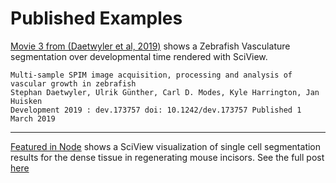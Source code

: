 # Published Examples

[Movie 3 from \(Daetwyler et al, 2019\)](http://movie.biologists.com/video/10.1242/dev.173757/video-3) shows a Zebrafish Vasculature segmentation over developmental time rendered with SciView.

```text
Multi-sample SPIM image acquisition, processing and analysis of vascular growth in zebrafish  
Stephan Daetwyler, Ulrik Günther, Carl D. Modes, Kyle Harrington, Jan Huisken  
Development 2019 : dev.173757 doi: 10.1242/dev.173757 Published 1 March 2019
```

---

[Featured in Node](https://www.youtube.com/watch?v=9EOBdsL005E) shows a SciView visualization of single cell segmentation results for the dense tissue in regenerating mouse incisors. See the full post [here](https://thenode.biologists.com/a-gnawing-question-which-cells-are-responsible-for-tooth-renewal-and-regeneration/research/)

